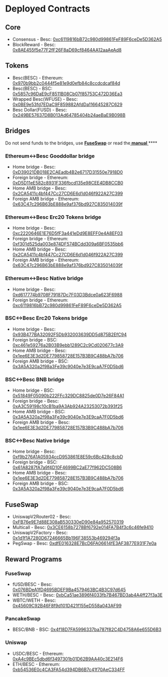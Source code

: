 # Deployed Contracts

## Core

* Consensus - Besc: [0xc6119816bB72c980d99861FeF89F6ceDe5D362A5](https://bescscan.io/address/0xc6119816bB72c980d99861FeF89F6ceDe5D362A5) 
* BlockReward - Besc: [0x8AE455f5e77F2fF26F8aD69cf8464AA12aaAeAd8](https://bescscan.io/address/0x8AE455f5e77F2fF26F8aD69cf8464AA12aaAeAd8)

## Tokens

* Besc\(BESC\) - Ethereum: [0x970b9bb2c0444f5e81e9d0efb84c8ccdcdcaf84d](https://etherscan.io/token/0x970b9bb2c0444f5e81e9d0efb84c8ccdcdcaf84d)
* Besc\(BESC\) - BSC: [0x5857c96DaE9cF8511B08Cb07f85753C472D36Ea3](https://bscscan.com/token/0x5857c96dae9cf8511b08cb07f85753c472d36ea3)
* Wrapped Besc\(WFUSE\) - Besc: [0x0BE9e53fd7EDaC9F859882AfdDa116645287C629](https://bescscan.io/address/0x0BE9e53fd7EDaC9F859882AfdDa116645287C629)
* Besc Dollar\(FUSD\) - Besc: [0x249BE57637D8B013Ad64785404b24aeBaE9B098B](https://bescscan.io/address/0x249BE57637D8B013Ad64785404b24aeBaE9B098B)

## Bridges

Do not send funds to the bridges, use [**FuseSwap**](https://fuseswap.com) or read the[ **manual** ](https://app.gitbook.com/@fuse-1/s/fuse-dev-docs/bridges/bridges)\*\*\*\*

### Ethereum&lt;-&gt;Besc Gooddollar bridge

* Home bridge - Besc: [0xD39021DB018E2CAEadb4B2e6717D31550e7918D0](https://bescscan.io/address/0xD39021DB018E2CAEadb4B2e6717D31550e7918D0/transactions)
* Foreign bridge - Ethereum: [0xD5D11eE582c8931F336fbcd135e98CEE4DB8CCB0](https://etherscan.io/address/0xD5D11eE582c8931F336fbcd135e98CEE4DB8CCB0)
* Home AMB bridge - Besc: [0x2CA5411c4bf447Cc27CD6E6d1d046f922A27C399](https://bescscan.io/address/0x2CA5411c4bf447Cc27CD6E6d1d046f922A27C399/transactions)
* Foreign AMB bridge - Ethereum: [0x63C47c296B63bE888e9af376bd927C835014039f](https://etherscan.io/address/0x63C47c296B63bE888e9af376bd927C835014039f)

### Ethereum&lt;-&gt;Besc Erc20 Tokens bridge

* Home bridge - Besc: [0xc2220646E1E76D5fF3a441eDd9E8EFF0e4A8EF03](https://bescscan.io/address/0xc2220646E1E76D5fF3a441eDd9E8EFF0e4A8EF03)
* Foreign bridge - Ethereum: [0xf301d525da003e874DF574BCdd309a6BF0535bb6](https://etherscan.io/address/0xf301d525da003e874DF574BCdd309a6BF0535bb6)
* Home AMB bridge - Besc: [0x2CA5411c4bf447Cc27CD6E6d1d046f922A27C399](https://bescscan.io/address/0x2CA5411c4bf447Cc27CD6E6d1d046f922A27C399/transactions)
* Foreign AMB bridge - Ethereum: [0x63C47c296B63bE888e9af376bd927C835014039f](https://etherscan.io/address/0x63C47c296B63bE888e9af376bd927C835014039f)

### Ethereum&lt;-&gt;Besc Native bridge

* Home bridge - Besc: [0xd617774b9708F79187Dc7F03D3Bdce0a623F6988](https://bescscan.io/address/0xd617774b9708F79187Dc7F03D3Bdce0a623F6988/transactions)
* Foreign bridge - Ethereum: [0xc6119816bB72c980d99861FeF89F6ceDe5D362A5](https://etherscan.io/address/0xc6119816bB72c980d99861FeF89F6ceDe5D362A5)

### BSC&lt;-&gt;Besc Erc20 Tokens bridge

* Home bridge - Besc: [0x93B477BA32092F5Db932003639DD5d875B2EfC94](https://bescscan.io/address/0x93B477BA32092F5Db932003639DD5d875B2EfC94/transactions)
* Foreign bridge - BSC: [0xc461e59276a2B03B9ebb1289C2c9Cd020677c3A9](https://bscscan.com/address/0xc461e59276a2B03B9ebb1289C2c9Cd020677c3A9)
* Home AMB bridge - Besc: [0x1ee6E3E3d2DE779858728E157B3B9C488bA7b706](https://bescscan.io/address/0x1ee6E3E3d2DE779858728E157B3B9C488bA7b706/transactions)
* Foreign AMB bridge - BSC: [0x3A5A320a2f98a3Fe39c9040e7e3E9caA7F0D5bd6](https://bscscan.com/address/0x3A5A320a2f98a3Fe39c9040e7e3E9caA7F0D5bd6)

### BSC&lt;-&gt;Besc BNB bridge

* Home bridge - BSC: [0x51849F05090b222FFc329DC8825de0D7e26F84A1](https://bscscan.com/address/0x51849F05090b222FFc329DC8825de0D7e26F84A1)
* Foreign bridge - Besc: [0xA3C59198c10cB1ba9A3Ab924A23253072b393f25](https://bescscan.io/address/0xA3C59198c10cB1ba9A3Ab924A23253072b393f25)
* Home AMB bridge - BSC: [0x3A5A320a2f98a3Fe39c9040e7e3E9caA7F0D5bd6](https://bscscan.com/address/0x3A5A320a2f98a3Fe39c9040e7e3E9caA7F0D5bd6)
* Foreign AMB bridge - Besc: [0x1ee6E3E3d2DE779858728E157B3B9C488bA7b706](https://bescscan.io/address/0x1ee6E3E3d2DE779858728E157B3B9C488bA7b706)

### BSC&lt;-&gt;Besc Native bridge

* Home bridge - Besc: [0xf9b276A1A05934ccD953861E8E59c6Bc428c8cbD](https://bescscan.io/address/0xf9b276A1A05934ccD953861E8E59c6Bc428c8cbD/transactions)
* Foreign bridge - BSC: [0x61A8287fA7a9f4D10F4699BC2aE77f962DC508B6](https://bscscan.com/address/0x61A8287fA7a9f4D10F4699BC2aE77f962DC508B6)
* Home AMB bridge - Besc: [0x1ee6E3E3d2DE779858728E157B3B9C488bA7b706](https://bescscan.io/address/0x1ee6E3E3d2DE779858728E157B3B9C488bA7b706)
* Foreign AMB bridge - BSC: [0x3A5A320a2f98a3Fe39c9040e7e3E9caA7F0D5bd6](https://bscscan.com/address/0x3A5A320a2f98a3Fe39c9040e7e3E9caA7F0D5bd6)

## FuseSwap

* UniswapV2Router02 - Besc: [0xFB76e9E7d88E308aB530330eD90e84a952570319](https://bescscan.io/address/0xFB76e9E7d88E308aB530330eD90e84a952570319)
* Multicall - Besc: [0x3CE6158b7278Bf6792e014FA7B4f3c6c46fe9410](https://bescscan.io/address/0x3CE6158b7278Bf6792e014FA7B4f3c6c46fe9410)
* UniswapV2Factory - Besc: [0x1d1f1A7280D67246665Bb196F38553b469294f3a](https://bescscan.io/address/0x1d1f1A7280D67246665Bb196F38553b469294f3a)
* PegSwap - Besc: [0xdfE016328E7BcD6FA06614fE3AF3877E931F7e0a](https://bescscan.io/address/0xdfE016328E7BcD6FA06614fE3AF3877E931F7e0a)

## Reward Programs

### FuseSwap

* fUSD/BESC - Besc: [0x076BDeA1fD4695BDEF9Ba4579463BC4B3C97d645](https://bescscan.io/address/0x076BDeA1fD4695BDEF9Ba4579463BC4B3C97d645)
* WETH/BESC - Besc: [0xbCa51ae3896f4033fb7B467BD3ab4A4ff27f3a3E](https://bescscan.io/address/0xbCa51ae3896f4033fb7B467BD3ab4A4ff27f3a3E)
* WBTC/WETH - Besc: [0x45609C92B46F8f9d101D421f155eD558a043AF99](https://bescscan.io/address/0x45609C92B46F8f9d101D421f155eD558a043AF99)

### PancakeSwap

* BESC/BNB - BSC: [0x4f18D7FA5996337ba787f82C4D4758A6e655D6B3](https://bscscan.com/address/0x4f18D7FA5996337ba787f82C4D4758A6e655D6B3)

### Uniswap

* USDC/BESC - Ethereum: [0xA4c9BEc5dbd6f3497301b01D62B9AA40c3E214F6](https://etherscan.io/address/0xA4c9BEc5dbd6f3497301b01D62B9AA40c3E214F6)
* ETH/BESC - Ethereum: [0xb54536E0c4CA3FA54d394DB6B7c41f70AeC334FF](https://etherscan.io/address/0xb54536E0c4CA3FA54d394DB6B7c41f70AeC334FF)





